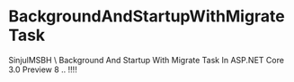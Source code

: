 # BackgroundAndStartupWithMigrateTask
SinjulMSBH \\ Background And Startup With Migrate Task In ASP.NET Core 3.0 Preview 8 .. !!!!
